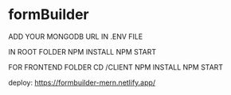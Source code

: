 # formBuilder

ADD YOUR MONGODB URL IN .ENV FILE

IN ROOT FOLDER
NPM INSTALL
NPM START

FOR FRONTEND FOLDER
CD /CLIENT
NPM INSTALL
NPM START

deploy: https://formbuilder-mern.netlify.app/
